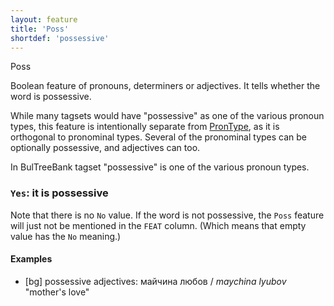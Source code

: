 ```yaml
---
layout: feature
title: 'Poss'
shortdef: 'possessive'
---
```

Poss

Boolean feature of pronouns, determiners or adjectives.  It tells
whether the word is possessive.

While many tagsets would have "possessive" as one of the various
pronoun types, this feature is intentionally separate from
[PronType](), as it is orthogonal to pronominal types. Several of the
pronominal types can be optionally possessive, and adjectives can too.

In BulTreeBank tagset "possessive" is one of the various
pronoun types.

### `Yes`: it is possessive

Note that there is no `No` value. If the word is not possessive, the
`Poss` feature will just not be mentioned in the `FEAT` column. (Which
means that empty value has the `No` meaning.)

#### Examples

* [bg] possessive adjectives: майчина любов / _maychina lyubov_ "mother's love"

